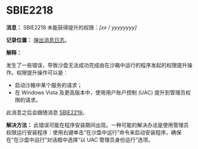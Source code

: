 # SBIE2218

**消息：** SBIE2218 未能获得提升的权限：_[xx / yyyyyyyy]_

**记录位置：** [弹出消息日志](PopupMessageLog.md)。

**解释：**

发生了一些错误，导致沙盘无法成功完成由在沙箱中运行的程序发起的权限提升操作。权限提升操作可以是：

* 启动沙箱中某个服务的请求；
* 在 Windows Vista 及更高版本中，使用用户账户控制 (UAC) 提升到管理员权限的请求。

此消息之后会跟随消息 [SBIE2219](SBIE2219.md)。

**解决方法：** 此错误可能在程序安装期间出现。一种可能的解决办法是使用管理员权限运行安装程序：使用右键单击“在沙盘中运行”命令来启动安装程序，确保在“在沙盘中运行”对话框中选择“以 UAC 管理员身份运行”选项。
